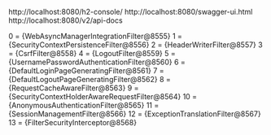 http://localhost:8080/h2-console/
http://localhost:8080/swagger-ui.html
http://localhost:8080/v2/api-docs


0 = {WebAsyncManagerIntegrationFilter@8555} 
1 = {SecurityContextPersistenceFilter@8556} 
2 = {HeaderWriterFilter@8557} 
3 = {CsrfFilter@8558} 
4 = {LogoutFilter@8559} 
5 = {UsernamePasswordAuthenticationFilter@8560} 
6 = {DefaultLoginPageGeneratingFilter@8561} 
7 = {DefaultLogoutPageGeneratingFilter@8562} 
8 = {RequestCacheAwareFilter@8563} 
9 = {SecurityContextHolderAwareRequestFilter@8564} 
10 = {AnonymousAuthenticationFilter@8565} 
11 = {SessionManagementFilter@8566} 
12 = {ExceptionTranslationFilter@8567} 
13 = {FilterSecurityInterceptor@8568} 